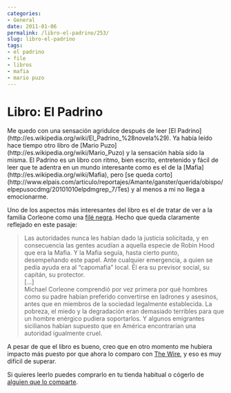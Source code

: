 ```yaml
---
categories:
- General
date: 2011-01-06
permalink: /libro-el-padrino/253/
slug: libro-el-padrino
tags:
- el padrino
- file
- libros
- mafia
- mario puzo
---
```


# Libro: El Padrino

<div style="float:left;margin-right:2em"></div>Me quedo con una sensación agridulce después de leer [El Padrino](http://es.wikipedia.org/wiki/El_Padrino_%28novela%29). Ya había leído hace tiempo otro libro de [Mario Puzo](http://es.wikipedia.org/wiki/Mario_Puzo) y la sensación había sido la misma. El Padrino es un libro con ritmo, bien escrito, entretenido y fácil de leer que te adentra en un mundo interesante como es el de la [Mafia](http://es.wikipedia.org/wiki/Mafia), pero [se queda corto](http://www.elpais.com/articulo/reportajes/Amante/ganster/querida/obispo/elpepusocdmg/20101010elpdmgrep_7/Tes) y al menos a mi no llega a emocionarme.

Uno de los aspectos más interesantes del libro es el de tratar de ver a la familia Corleone como una [filé negra](http://lasindias.coop/la-familia-michoacana-modelo-de-file-negra/). Hecho que queda claramente reflejado en este pasaje:

> Las autoridades nunca les habían dado la justicia solicitada, y en consecuencia las gentes acudían a aquella especie de Robin Hood que era la Mafia. Y la Mafia seguía, hasta cierto punto, desempeñando este papel. Ante cualquier emergencia, a quien se pedía ayuda era al “capomafia” local. Él era su previsor social, su capitán, su protector.  
> \[…\]  
> Michael Corleone comprendió por vez primera por qué hombres como su padre habían preferido convertirse en ladrones y asesinos, antes que en miembros de la sociedad legalmente establecida. La pobreza, el miedo y la degradación eran demasiado terribles para que un hombre enérgico pudiera soportarlos. Y algunos emigrantes sicilianos habían supuesto que en América encontrarían una autoridad igualmente cruel.

A pesar de que el libro es bueno, creo que en otro momento me hubiera impacto más puesto por que ahora lo comparo con [The Wire](http://www.hbo.com/the-wire/index.html), y eso es muy difícil de superar.

Si quieres leerlo puedes comprarlo en tu tienda habitual o cógerlo de [alguien que lo comparte](http://compartiresgratis.net/ebooks/37993-el-padrino-mario-puzo-pdf.html).